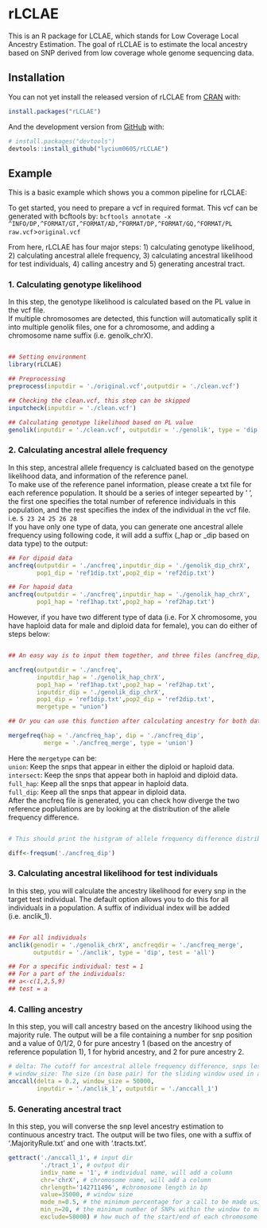 
<!-- README.md is generated from README.Rmd. Please edit that file -->

# rLCLAE

<!-- badges: start -->

<!-- badges: end -->

This is an R package for LCLAE, which stands for Low Coverage Local
Ancestry Estimation. The goal of rLCLAE is to estimate the local
ancestry based on SNP derived from low coverage whole genome sequencing
data.

## Installation

You can not yet install the released version of rLCLAE from
[CRAN](https://CRAN.R-project.org) with:

``` r
install.packages("rLCLAE")
```

And the development version from [GitHub](https://github.com/) with:

``` r
# install.packages("devtools")
devtools::install_github("lycium0605/rLCLAE")
```

## Example

This is a basic example which shows you a common pipeline for rLCLAE:

To get started, you need to prepare a vcf in required format. This vcf
can be generated with bcftools by: `bcftools annotate -x
^INFO/DP,^FORMAT/GT,^FORMAT/AD,^FORMAT/DP,^FORMAT/GQ,^FORMAT/PL
raw.vcf`\>`original.vcf`

From here, rLCLAE has four major steps: 1) calculating genotype
likelihood, 2) calculating ancestral allele frequency, 3) calculating
ancestral likelihood for test individuals, 4) calling ancestry and 5)
generating ancestral tract.

### 1\. Calculating genotype likelihood

In this step, the genotype likelihood is calculated based on the PL
value in the vcf file.  
If multiple chromosomes are detected, this function will automatically
split it into multiple genolik files, one for a chromosome, and adding a
chromosome name suffix (i.e. genolk\_chrX).

``` r

## Setting environment
library(rLCLAE)

## Preprocessing
preprocess(inputdir = './original.vcf',outputdir = './clean.vcf')

## Checking the clean.vcf, this step can be skipped
inputcheck(inputdir = './clean.vcf')

## Calculating genotype likelihood based on PL value
genolik(inputdir = './clean.vcf', outputdir = './genolik', type = 'dip')
```

### 2\. Calculating ancestral allele frequency

In this step, ancestral allele frequency is calcluated based on the
genotype likelihood data, and information of the reference panel.  
To make use of the reference panel information, please create a txt file
for each reference population. It should be a series of integer
sepearted by ’ ’, the first one specifies the total number of reference
individuals in this population, and the rest specifies the index of the
individual in the vcf file. i.e. `5 23 24 25 26 28`  
If you have only one type of data, you can generate one ancestral allele
frequency using following code, it will add a suffix (\_hap or \_dip
based on data type) to the output:

``` r
## For dipoid data 
ancfreq(outputdir = './ancfreq',inputdir_dip = './genolik_dip_chrX',
        pop1_dip = 'ref1dip.txt',pop2_dip = 'ref2dip.txt')

## For hapoid data 
ancfreq(outputdir = './ancfreq',inputdir_hap = './genolik_hap_chrX',
        pop1_hap = 'ref1hap.txt',pop2_hap = 'ref2hap.txt')
```

However, if you have two different type of data (i.e. For X chromosome,
you have haploid data for male and diploid data for female), you can do
either of steps below:

``` r

## An easy way is to input them together, and three files (ancfreq_dip, ancfreq_hap, ancfreq_merge) will be generated

ancfreq(outputdir = './ancfreq',
        inputdir_hap = './genolik_hap_chrX',
        pop1_hap = 'ref1hap.txt',pop2_hap = 'ref2hap.txt',
        inputdir_dip = './genolik_dip_chrX',
        pop1_dip = 'ref1dip.txt',pop2_dip = 'ref2dip.txt',
        mergetype = "union")

## Or you can use this function after calculating ancestry for both data type separately 

mergefreq(hap = './ancfreq_hap', dip = './ancfreq_dip', 
          merge = './ancfreq_merge', type = 'union')
```

Here the `mergetype` can be:  
`union`: Keep the snps that appear in either the diploid or haploid
data.  
`intersect`: Keep the snps that appear both in haploid and diploid
data.  
`full_hap`: Keep all the snps that appear in haploid data.  
`full_dip`: Keep all the snps that appear in diploid data.  
After the ancfreq file is generated, you can check how diverge the two
reference poplulations are by looking at the distribution of the allele
frequency difference.

``` r

# This should print the histgram of allele frequency difference distribution, and the mean/median/max/min of the data, and you can do further analysis on diff if necessary

diff<-freqsum('./ancfreq_dip')
```

### 3\. Calculating ancestral likelihood for test individuals

In this step, you will calculate the ancestry likelihood for every snp
in the target test individual. The default option allows you to do this
for all individuals in a population. A suffix of individual index will
be added (i.e. anclik\_1).

``` r

## For all individuals
anclik(genodir = './genolik_chrX', ancfreqdir = './ancfreq_merge',
       outputdir = './anclik', type = 'dip', test = 'all')

## For a specific individual: test = 1
## For a part of the individuals:
## a<-c(1,2,5,9)
## test = a
```

### 4\. Calling ancestry

In this step, you will call ancestry based on the ancestry likihood
using the majority rule. The output will be a file containing a number
for snp position and a value of 0/1/2, 0 for pure ancestry 1 (based on
the ancestry of reference population 1), 1 for hybrid ancestry, and 2
for pure ancestry
2.

``` r
# delta: The cutoff for ancestral allele frequency difference, snps less diverge than this will be filtered out
# window_size: The size (in base pair) for the sliding window used in ancestry call, the large this is, the more shorter tract will be smoothed out. 
anccall(delta = 0.2, window_size = 50000,
        inputdir = './anclik_1', outputdir = './anccall_1')
```

### 5\. Generating ancestral tract

In this step, you will converse the snp level ancestry estimation to
continuous ancestry tract. The output will be two files, one with a
suffix of ‘.MajorityRule.txt’ and one with ‘.tracts.txt’.

``` r
gettract('./anccall_1', # input dir
         './tract_1', # output dir
         indiv_name = '1', # individual name, will add a column
         chr='chrX', # chromosome name, will add a column
         chrlength='142711496', #chromosome length in bp
         value=35000, # window size
         mode_n=0.5, # the minimum percentage for a call to be made using majority rule
         min_n=20, # the minimum number of SNPs within the window to make a call
         exclude=50000) # how much of the start/end of each chromosome to ignore
```
